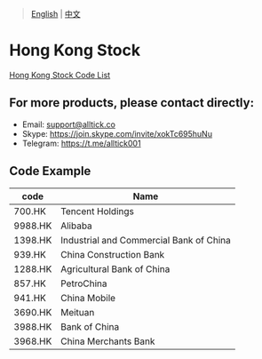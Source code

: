 > [English](./product_code_list_HK_stock.md) | [中文](./product_code_list_HK_stock_cn.md)

# Hong Kong Stock
[Hong Kong Stock Code List](./code/港股code.xlsx)

## For more products, please contact directly:<br/>
- Email: support@alltick.co
- Skype: https://join.skype.com/invite/xokTc695huNu
- Telegram: https://t.me/alltick001

## Code Example

| code    | Name                      |
| ------- | ------------------------- |
| 700.HK  | Tencent Holdings          |
| 9988.HK | Alibaba                   |
| 1398.HK | Industrial and Commercial Bank of China |
| 939.HK  | China Construction Bank   |
| 1288.HK | Agricultural Bank of China|
| 857.HK  | PetroChina                |
| 941.HK  | China Mobile              |
| 3690.HK | Meituan                   |
| 3988.HK | Bank of China             |
| 3968.HK | China Merchants Bank      |
